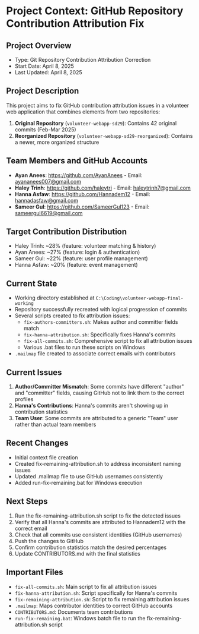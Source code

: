 # Project Context: GitHub Repository Contribution Attribution Fix

## Project Overview
- Type: Git Repository Contribution Attribution Correction
- Start Date: April 8, 2025
- Last Updated: April 8, 2025

## Project Description
This project aims to fix GitHub contribution attribution issues in a volunteer web application that combines elements from two repositories:
1. **Original Repository** (`volunteer-webapp-sd29`): Contains 42 original commits (Feb-Mar 2025)
2. **Reorganized Repository** (`volunteer-webapp-sd29-reorganized`): Contains a newer, more organized structure

## Team Members and GitHub Accounts
* **Ayan Anees**: https://github.com/AyanAnees - Email: ayananees007@gmail.com
* **Haley Trinh**: https://github.com/haleytri - Email: haleytrinh7@gmail.com
* **Hanna Asfaw**: https://github.com/Hannadem12 - Email: hannadasfaw@gmail.com
* **Sameer Gul**: https://github.com/SameerGul123 - Email: sameergul6619@gmail.com

## Target Contribution Distribution
* Haley Trinh: ~28% (feature: volunteer matching & history)
* Ayan Anees: ~27% (feature: login & authentication)
* Sameer Gul: ~22% (feature: user profile management)
* Hanna Asfaw: ~20% (feature: event management)

## Current State
- Working directory established at `C:\Coding\volunteer-webapp-final-working`
- Repository successfully recreated with logical progression of commits
- Several scripts created to fix attribution issues:
  - `fix-authors-committers.sh`: Makes author and committer fields match
  - `fix-hanna-attribution.sh`: Specifically fixes Hanna's commits
  - `fix-all-commits.sh`: Comprehensive script to fix all attribution issues
  - Various .bat files to run these scripts on Windows
- `.mailmap` file created to associate correct emails with contributors

## Current Issues
1. **Author/Committer Mismatch**: Some commits have different "author" and "committer" fields, causing GitHub not to link them to the correct profiles
2. **Hanna's Contributions**: Hanna's commits aren't showing up in contribution statistics
3. **Team User**: Some commits are attributed to a generic "Team" user rather than actual team members

## Recent Changes
- Initial context file creation
- Created fix-remaining-attribution.sh to address inconsistent naming issues
- Updated .mailmap file to use GitHub usernames consistently
- Added run-fix-remaining.bat for Windows execution

## Next Steps
1. Run the fix-remaining-attribution.sh script to fix the detected issues
2. Verify that all Hanna's commits are attributed to Hannadem12 with the correct email
3. Check that all commits use consistent identities (GitHub usernames)
4. Push the changes to GitHub
5. Confirm contribution statistics match the desired percentages
6. Update CONTRIBUTORS.md with the final statistics

## Important Files
- `fix-all-commits.sh`: Main script to fix all attribution issues
- `fix-hanna-attribution.sh`: Script specifically for Hanna's commits
- `fix-remaining-attribution.sh`: Script to fix remaining attribution issues
- `.mailmap`: Maps contributor identities to correct GitHub accounts
- `CONTRIBUTORS.md`: Documents team contributions
- `run-fix-remaining.bat`: Windows batch file to run the fix-remaining-attribution.sh script
